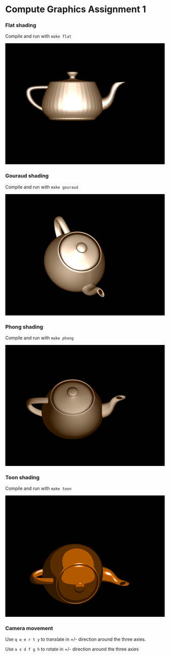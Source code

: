 # Compute Graphics Assignment 1

### Flat shading

Compile and run with `make flat`

![flat shading screenshot](doc/flat.png)

###  Gouraud shading

Compile and run with `make gouraud`

![gouraud shading screenshot](doc/gouraud.png)

###  Phong shading

Compile and run with `make phong`

![phong shading screenshot](doc/phong.png)

###  Toon shading

Compile and run with `make toon`

![toon shading screenshot](doc/toon.png)

###  Camera movement

Use `q w e r t y` to translate in +/- direction around the three axies.

Use `a s d f g h` to rotate in +/- direction around the three axies
